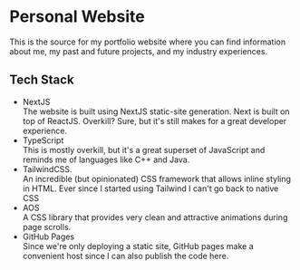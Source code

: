 # Personal Website
This is the source for my portfolio website where you can find information about me, my past and future projects, and my industry experiences. 

## Tech Stack

- NextJS  
The website is built using NextJS static-site generation. Next is built on top of ReactJS. Overkill? Sure, but it's still makes for a great developer experience. 
- TypeScript  
This is mostly overkill, but it's a great superset of JavaScript and reminds me of languages like C++ and Java. 
- TailwindCSS.  
An incredible (but opinionated) CSS framework that allows inline styling in HTML. Ever since I started using Tailwind I can't go back to native CSS
- AOS  
A CSS library that provides very clean and attractive animations during page scrolls.
- GitHub Pages  
Since we're only deploying a static site, GitHub pages make a convenient host since I can also publish the code here.
